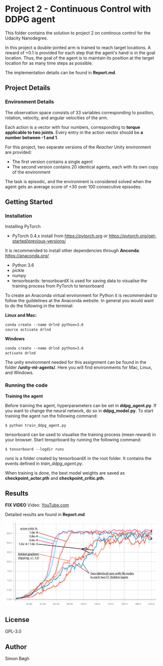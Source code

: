 # Project 2 - Continuous Control with DDPG agent
This folder contains the solution to project 2 on continous control for the Udacity Nanodegree.

In this project a double-jointed arm is trained to reach target locations. A reward of +0.1 is provided for each step that the agent's hand is in the goal location. Thus, the goal of the agent is to maintain its position at the target location for as many time steps as possible.

The implementation details can be found in **Report.md**.

## Project Details

### Environment Details
The observation space consists of 33 variables corresponding to position, rotation, velocity, and angular velocities of the arm. 

Each action is a vector with four numbers, corresponding to **torque applicable to two joints**. Every entry in the action vector should be **a number between -1 and 1**.

For this project, two separate versions of the *Reacher* Unity environment are provided:
* The first version contains a single agent
* The second version contains 20 identical agents, each with its own copy of the environment  

The task is episodic, and the environment is considered solved when the agent gets an average score of +30 over 100 consecutive episodes.

## Getting Started
### Installation

Installing PyTorch
* PyTorch 0.4.x install from https://pytorch.org or https://pytorch.org/get-started/previous-versions/

It is recommended to install other dependencies through **Anconda**: https://anaconda.org/
* Python 3.6
* pickle
* numpy
* tensorboardx: tensorboardX is used for saving data to visualise the training process from PyTorch to tensorboard 

To create an Anaconda virtual environment for Python it is recommended to follow the guildelines at the Anaconda website. In general you would want to do the following in the terminal:

**Linux and Mac:**

    conda create --name drlnd python=3.6
    source activate drlnd

**Windows**

    conda create --name drlnd python=3.6
    activate drlnd

The unity environment needed for this assignment can be found in the folder **/unity-ml-agents/**. Here you will find environments for Mac, Linux, and Windows.

### Running the code

**Training the agent**

Before training the agent, hyperparameters can be set in **ddpg_agent.py**. If you want to change the neural network, do so in **ddpg_model.py**. To start training the agent run the following command:

    $ python train_ddpg_agent.py

tensorboard can be used to visualise the training process (mean reward) in your browser. Start tensprboard by running the following command:

    $ tensorboard --logdir runs

*runs* is a folder created by tensorboardX in the root folder. It contains the events defined in *train_ddpg_agent.py*.

When training is done, the best model weights are saved as **checkpoint_actor.pth** and **checkpoint_critic.pth**.

## Results
**FIX VIDEO**
Video: [YouTube.com](https://youtu.be/laOg6DYBc6c)

Detailed results are found in **Report.md**

![training_results](images/training_results.jpg)

<!-- <img src="images/training_results.jpg" alt="Training Results" width="300"> -->

## License
GPL-3.0

## Author
Simon Bøgh

